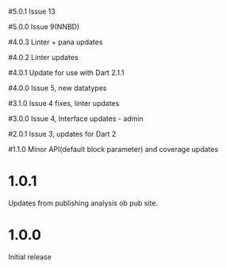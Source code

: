 #5.0.1
Issue 13

#5.0.0
Issue 9(NNBD)

#4.0.3
Linter + pana updates

#4.0.2
Linter updates

#4.0.1
Update for use with Dart 2.1.1

#4.0.0
Issue 5, new datatypes

#3.1.0
Issue 4 fixes, linter updates

#3.0.0
Issue 4, Interface updates - admin

#2.0.1
Issue 3, updates for Dart 2

#1.1.0
Minor API(default block parameter) and coverage updates

# 1.0.1
Updates from publishing analysis ob pub site.

# 1.0.0
Initial release